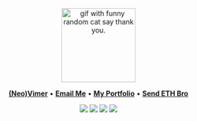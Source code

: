 <div align="center">
<img height="150" src="https://gitlab.com/miguelbogota/miguelbogota/-/raw/master/cat.gif" alt="gif with funny random cat say thank you." />
</div>

<p align="center">
<b><a href="https://github.com/neovim/neovim">(Neo)Vimer</a></b>
•
<b><a href="mailto:shawnltf@pm.me"> Email Me</a></b>
•
<b><a href="https://github.io/shawnwanderson/portfolio">My Portfolio</a></b>
•
<b><a href="0x5a2e9B1Fc10f2BFfD8782b8089A16847F3F6ce0B">Send ETH Bro</a></b>
</p>

<p align="center">
<img src="https://img.shields.io/badge/python-306998.svg?&style=for-the-badge&logo=python&logoColor=white" />
<img src="https://img.shields.io/badge/rust-%23000000.svg?&style=for-the-badge&logo=rust&logoColor=white"/>
<img src="https://img.shields.io/badge/typescript%20-%23007ACC.svg?&style=for-the-badge&logo=typescript&logoColor=white"/>
<img src="https://img.shields.io/badge/neovim-%2357A143.svg?&style=for-the-badge&logo=neovim&logoColor=white"/>
</p>
